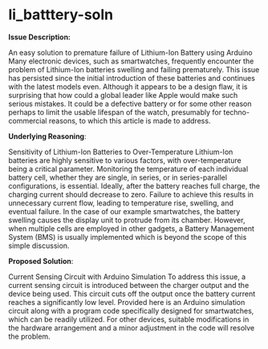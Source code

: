 # li_batttery-soln
**Issue Description:**

An easy solution to premature failure of Lithium-Ion Battery using Arduino
Many electronic devices, such as smartwatches, frequently encounter the problem of Lithium-Ion batteries swelling and failing prematurely. This issue has persisted since the initial introduction of these batteries and continues with the latest models even. Although it appears to be a design flaw, it is surprising that how could a global leader like Apple would make such serious mistakes. It could be a defective battery or for some other reason perhaps to limit the usable lifespan of the watch, presumably for techno-commercial reasons, to which this article is made to address.

**Underlying Reasoning**:

Sensitivity of Lithium-Ion Batteries to Over-Temperature
Lithium-Ion batteries are highly sensitive to various factors, with over-temperature being a critical parameter. Monitoring the temperature of each individual battery cell, whether they are single, in series, or in series-parallel configurations, is essential. Ideally, after the battery reaches full charge, the charging current should decrease to zero. Failure to achieve this results in unnecessary current flow, leading to temperature rise, swelling, and eventual failure. In the case of our example smartwatches, the battery swelling causes the display unit to protrude from its chamber. However, when multiple cells are employed in other gadgets, a Battery Management System (BMS) is usually implemented which is beyond the scope of this simple discussion.

**Proposed Solution**:

Current Sensing Circuit with Arduino Simulation
To address this issue, a current sensing circuit is introduced between the charger output and the device being used. This circuit cuts off the output once the battery current reaches a significantly low level. Provided here is an Arduino simulation circuit along with a program code specifically designed for smartwatches, which can be readily utilized. For other devices, suitable modifications in the hardware arrangement and a minor adjustment in the code will resolve the problem.
